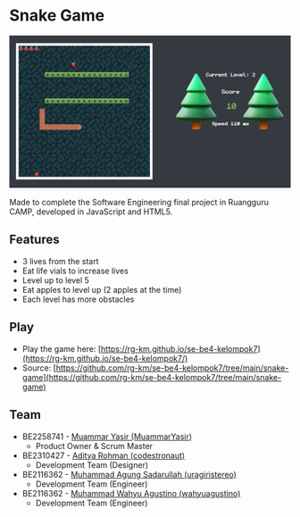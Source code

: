 # Snake Game

<img src="https://raw.githubusercontent.com/rg-km/se-be4-kelompok7/main/screenshot.png">

Made to complete the Software Engineering final project in Ruangguru CAMP, developed in JavaScript and HTML5.

## Features
- 3 lives from the start
- Eat life vials to increase lives
- Level up to level 5
- Eat apples to level up (2 apples at the time)
- Each level has more obstacles

## Play
- Play the game here: [https://rg-km.github.io/se-be4-kelompok7](https://rg-km.github.io/se-be4-kelompok7/)
- Source: [https://github.com/rg-km/se-be4-kelompok7/tree/main/snake-game](https://github.com/rg-km/se-be4-kelompok7/tree/main/snake-game)
## Team
- BE2258741 - [Muammar Yasir (MuammarYasir)](https://github.com/MuammarYasir)
  - Product Owner & Scrum Master
- BE2310427 - [Aditya Rohman (codestronaut)](https://github.com/codestronaut)
  - Development Team (Designer)
- BE2116362 - [Muhammad Agung Sadarullah (uragiristereo)](https://github.com/uragiristereo)
  - Development Team (Engineer)
- BE2116362 - [Muhammad Wahyu Agustino (wahyuagustino)](https://github.com/wahyuagustino)
  - Development Team (Engineer)